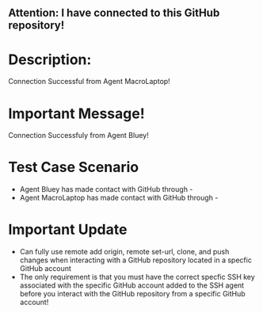 ## Attention: I have connected to this GitHub repository! 
# Description: 
Connection Successful from Agent MacroLaptop!

# Important Message!
Connection Successfuly from Agent Bluey! 

# Test Case Scenario
* Agent Bluey has made contact with GitHub through - 
* Agent MacroLaptop has made contact with GitHub through - 

# Important Update
* Can fully use remote add origin, remote set-url, clone, and push changes when interacting with a GitHub repository located in a specfic GitHub account
* The only requirement is that you must have the correct specfic SSH key associated with the specific GitHub account added to the SSH agent before you interact with the GitHub repository from a specific GitHub account! 